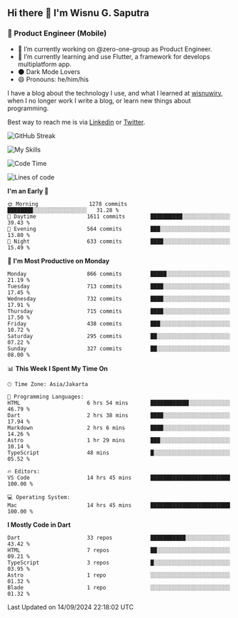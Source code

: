 ## Hi there 👋 I'm Wisnu G. Saputra

### :mobile_phone_off: Product Engineer (Mobile)

- 🔭 I’m currently working on @zero-one-group as Product Engineer.
- 🌱 I’m currently learning and use Flutter, a framework for develops multiplatform app.
- 🌑 Dark Mode Lovers
- 😄 Pronouns: he/him/his

I have a blog about the technology I use, and what I learned at [wisnuwiry](https://wisnuwiry.space/), when I no longer work I write a blog, or learn new things about programming.

Best way to reach me is via [Linkedin](https://www.linkedin.com/in/wisnu-saputra/) or [Twitter](https://twitter.com/wisnuwiry).

![GitHub Streak](https://streak-stats.demolab.com?user=wisnuwiry&theme=dark&hide_border=true)

![My Skills](https://skillicons.dev/icons?i=dart,flutter,kotlin,swift,go,js,css,neovim,git,linux&perline=5)

<!--START_SECTION:waka-->
![Code Time](http://img.shields.io/badge/Code%20Time-1%2C572%20hrs%2029%20mins-blue)

![Lines of code](https://img.shields.io/badge/From%20Hello%20World%20I%27ve%20Written-5.8%20million%20lines%20of%20code-blue)

**I'm an Early 🐤** 

```text
🌞 Morning                1278 commits        ████████░░░░░░░░░░░░░░░░░   31.28 % 
🌆 Daytime                1611 commits        ██████████░░░░░░░░░░░░░░░   39.43 % 
🌃 Evening                564 commits         ███░░░░░░░░░░░░░░░░░░░░░░   13.80 % 
🌙 Night                  633 commits         ████░░░░░░░░░░░░░░░░░░░░░   15.49 % 
```
📅 **I'm Most Productive on Monday** 

```text
Monday                   866 commits         █████░░░░░░░░░░░░░░░░░░░░   21.19 % 
Tuesday                  713 commits         ████░░░░░░░░░░░░░░░░░░░░░   17.45 % 
Wednesday                732 commits         ████░░░░░░░░░░░░░░░░░░░░░   17.91 % 
Thursday                 715 commits         ████░░░░░░░░░░░░░░░░░░░░░   17.50 % 
Friday                   438 commits         ███░░░░░░░░░░░░░░░░░░░░░░   10.72 % 
Saturday                 295 commits         ██░░░░░░░░░░░░░░░░░░░░░░░   07.22 % 
Sunday                   327 commits         ██░░░░░░░░░░░░░░░░░░░░░░░   08.00 % 
```


📊 **This Week I Spent My Time On** 

```text
🕑︎ Time Zone: Asia/Jakarta

💬 Programming Languages: 
HTML                     6 hrs 54 mins       ████████████░░░░░░░░░░░░░   46.79 % 
Dart                     2 hrs 38 mins       ████░░░░░░░░░░░░░░░░░░░░░   17.94 % 
Markdown                 2 hrs 6 mins        ████░░░░░░░░░░░░░░░░░░░░░   14.26 % 
Astro                    1 hr 29 mins        ███░░░░░░░░░░░░░░░░░░░░░░   10.14 % 
TypeScript               48 mins             █░░░░░░░░░░░░░░░░░░░░░░░░   05.52 % 

🔥 Editors: 
VS Code                  14 hrs 45 mins      █████████████████████████   100.00 % 

💻 Operating System: 
Mac                      14 hrs 45 mins      █████████████████████████   100.00 % 
```

**I Mostly Code in Dart** 

```text
Dart                     33 repos            ███████████░░░░░░░░░░░░░░   43.42 % 
HTML                     7 repos             ██░░░░░░░░░░░░░░░░░░░░░░░   09.21 % 
TypeScript               3 repos             █░░░░░░░░░░░░░░░░░░░░░░░░   03.95 % 
Astro                    1 repo              ░░░░░░░░░░░░░░░░░░░░░░░░░   01.32 % 
Blade                    1 repo              ░░░░░░░░░░░░░░░░░░░░░░░░░   01.32 % 
```




 Last Updated on 14/09/2024 22:18:02 UTC
<!--END_SECTION:waka-->
